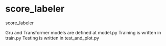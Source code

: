 # score_labeler
score_labeler

Gru and Transformer models are defined at model.py
Training is written in train.py
Testing is written in test_and_plot.py

